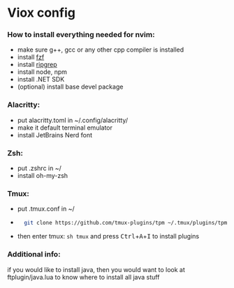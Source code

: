 # Viox config

### How to install everything needed for nvim:

- make sure g++, gcc or any other cpp compiler is installed
- install [fzf](https://github.com/junegunn/fzf?tab=readme-ov-file#installation)
- install [ripgrep](https://github.com/BurntSushi/ripgrep?tab=readme-ov-file#installation)
- install node, npm
- install .NET SDK
- (optional) install base devel package

### Alacritty:

- put alacritty.toml in ~/.config/alacritty/
- make it default terminal emulator
- install JetBrains Nerd font

### Zsh:

- put .zshrc in ~/
- install oh-my-zsh

### Tmux:

- put .tmux.conf in ~/
- ```sh
    git clone https://github.com/tmux-plugins/tpm ~/.tmux/plugins/tpm/
    ```
- then enter tmux: ```sh tmux``` and press <kbd>Ctrl</kbd>+<kbd>A</kbd>+<kbd>I</kbd> to install plugins

### Additional info:

if you would like to install java, then you would want to look at ftplugin/java.lua to know where to install all java stuff

